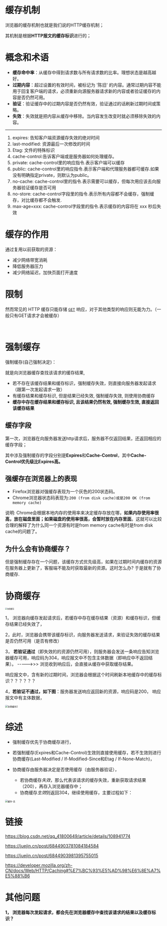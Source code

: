 # 缓存机制

浏览器的缓存机制也就是我们说的HTTP缓存机制；

其机制是根据**HTTP报文的缓存标识**进行的；



# 概念和术语

- **缓存命中率**：从缓存中得到请求数与所有请求数的比率。理想状态是越高越好。
- **过期内容**：超过设置的有效时间，被标记为 '陈旧' 的内容。通常过期内容不能用于回复客户端的请求，必须重新向源服务器请求新的内容或者验证缓存的内容是否仍然可用。
- **验证**：验证缓存中的过期内容是否仍然有效，验证通过的话刷新过期时间或策略。
- **失效**：失效就是把内容从缓存中移除。当内容发生改变时就必须移除失效的内容。

***

1. expires: 告知客户端资源缓存失效的绝对时间
2. last-modified: 资源最后一次修改的时间
3. Etag: 文件的特殊标识
4. cache-control:告诉客户端或是服务器如何处理缓存。
5. private: cache-control里的响应指令.表示客户端可以缓存
6. public: cache-control里的响应指令.表示客户端和代理服务器都可缓存.如果没有明确指定private，则默认为public。
7. no-cache: cache-control里的指令.表示需要可以缓存，但每次用应该去向服务器验证缓存是否可用
8. no-store: cache-control字段里的指令.表示所有内容都不会缓存，强制缓存，对比缓存都不会触发.
9. max-age=xxx: cache-control字段里的指令.表示缓存的内容将在 xxx 秒后失效

# 缓存的作用

通过复用以前获取的资源：

- 减少网络带宽消耗
- 降低服务器压力
- 减少网络延迟，加快页面打开速度

# 限制

然而常见的 HTTP 缓存只能存储 [`GET`](https://developer.mozilla.org/zh-CN/docs/Web/HTTP/Methods/GET) 响应，对于其他类型的响应则无能为力。（一般只有GET请求才会被缓存）

​	

# 强制缓存

强制缓存(自己强制决定)：

就是向浏览器缓存查找该请求的缓存结果, 

+ 若不存在该缓存结果和缓存标识，强制缓存失效，则直接向服务器发起请求（跟第一次发起请求一致）
+ 有缓存结果和缓存标识,   但是结果已经失效,   强制缓存失效,   则使用协商缓存
+ **缓存中存在缓存结果和缓存标识,   且该结果仍然有效,  强制缓存生效, 直接返回该缓存结果**

## 缓存字段

第一次，浏览器在向服务器发送http请求后，服务器不仅返回结果，还返回相应的缓存字段；

其中涉及强制缓存的字段分别是**Expires**和**Cache-Control**，其中**Cache-Control优先级比Expires高。**



## 强缓存在浏览器上的表现

- Firefox浏览器对强缓存表现为一个灰色的200状态码。
- Chrome浏览器状态码表现为:`200 (from disk cache)或是200 OK (from memory cache)`

说明: Chrome会根据本地内存的使用率来决定缓存存放在哪，**如果内存使用率很高，放在磁盘里面；如果磁盘的使用率很高，会暂时放在内存里面**。这就可以比较合理的解释了为什么同一个资源有时是from memory cache有时是from disk cache的问题了。

## 为什么会有协商缓存？

但是强制缓存存在一个问题，该缓存方式优先级高，如果在过期时间内缓存的资源在服务器上更新了，客服端不能及时获取最新的资源。这时怎么办? 于是就有了协商缓存.

# 协商缓存

<img src="/Users/yingyingsun/Github/A-Log/imgs/协商缓存.png" alt="协商缓存" style="zoom:40%;" />

1， 浏览器向缓存发起请求后，若缓存中存在缓存结果（资源）和缓存标识，但缓存结果已经失效了，

2，此时，浏览器会携带该缓存标识，向服务器发送请求，来验证失效的缓存结果是否仍然可用（是否有修改）

3， **若验证通过**（即失效的的资源仍然可用），则服务器会发送一条响应告知浏览器缓存可用，响应码为304，响应报文中不包含主体数据（即响应中不返回结果）。  ----->>>     浏览收到响应后，会直接从缓存中获取缓存结果。

​	响应报文中，含有新的过期时间，浏览器会根据这个时间刷新本地缓存中的缓存标识？？？？？？

4，**若验证不通过，如下图**：服务器发送响应返回新的资源，响应码是200， 响应报文中有主体数据，

<img src="/Users/yingyingsun/Github/A-Log/imgs/协商缓存2.png" alt="协商缓存2" style="zoom:50%;" />







# 综述

+ 强制缓存优先于协商缓存进行，

+ 若强制缓存(Expires和Cache-Control)生效则直接使用缓存，若不生效则进行协商缓存(Last-Modified / If-Modified-Since和Etag / If-None-Match)，
+ 协商缓存由服务器决定是否使用缓存（由服务器验证），
  + 若协商缓存*失效*，那么代表该请求的缓存失效，重新获取请求结果（200），再存入浏览器缓存中；
  + 协商缓存*生效*则返回304，继续使用缓存，主要过程如下：



<img src="/Users/yingyingsun/Github/A-Log/imgs/缓存-总.png" alt="缓存-总" style="zoom:50%;" />



# 链接

https://blog.csdn.net/qq_41800649/article/details/108941774

https://juejin.cn/post/6844903781084184584

https://juejin.cn/post/6844903981395755015

https://developer.mozilla.org/zh-CN/docs/Web/HTTP/Caching#%E7%BC%93%E5%AD%98%E6%8E%A7%E5%88%B6

# 其他问题

**1， 浏览器每次发起请求，都会先在浏览器缓存中查找该请求的结果以及缓存标识？**





















